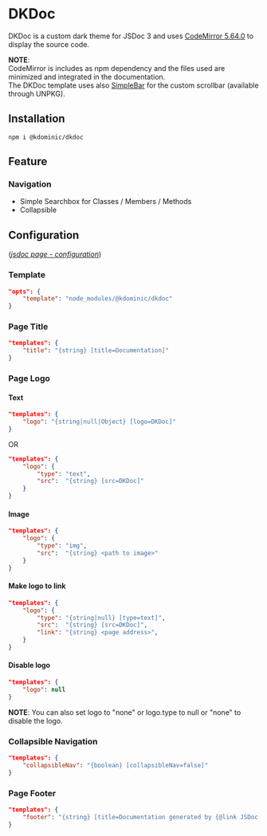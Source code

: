 # DKDoc

DKDoc is a custom dark theme for JSDoc 3 and uses [CodeMirror 5.64.0](https://codemirror.net/doc/manual.html) to display the source code.

**NOTE**:  
CodeMirror is includes as npm dependency and the files used are minimized and integrated in the documentation.  
The DKDoc template uses also [SimpleBar](https://grsmto.github.io/simplebar/) for the custom scrollbar (available through UNPKG).

## Installation

```console
npm i @kdominic/dkdoc
```

## Feature

### Navigation

* Simple Searchbox for Classes / Members / Methods
* Collapsible

## Configuration

([*jsdoc page - configuration*](http://usejsdoc.org/about-configuring-jsdoc.html#incorporating-command-line-options-into-the-configuration-file))

### Template

```json
"opts": {
    "template": "node_modules/@kdominic/dkdoc"
}
```

### Page Title

```json
"templates": {
    "title": "{string} [title=Documentation]"
}
```

### Page Logo

#### Text

```json
"templates": {
    "logo": "{string|null|Object} [logo=DKDoc]"
}
```

OR

```json
"templates": {
    "logo": {
        "type": "text",
        "src":  "{string} [src=DKDoc]"
    }
}
```

#### Image

```json
"templates": {
    "logo": {
        "type": "img",
        "src":  "{string} <path to image>"
    }
}
```

#### Make logo to link

```json
"templates": {
    "logo": {
        "type": "{string|null} [type=text]",
        "src":  "{string} [src=DKDoc]",
        "link": "{string} <page address>",
    }
}
```

#### Disable logo

```json
"templates": {
    "logo": null
}
```

**NOTE**: You can also set logo to "none" or logo.type to null or "none" to disable the logo.

### Collapsible Navigation

```json
"templates": {
    "collapsibleNav": "{boolean} [collapsibleNav=false]"
}
```

### Page Footer

```json
"templates": {
    "footer": "{string} [title=Documentation generated by {@link JSDoc <version>}]"
}
